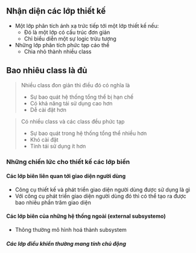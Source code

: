 ## Nhận diện các lớp thiết kế
- Một lớp phân tích ánh xạ trức tiếp tới một lớp thiết kế nếu: 
	- Đó là một lớp có cấu trúc đơn giản
	- Chỉ biểu diễn một sự logic trừu tượng
- Những lớp phân tích phức tạp cáo thể 
	- Chia nhỏ thành nhiều class
## Bao nhiêu class là đủ
>Nhiều class đon giản thì điều đó có nghĩa là
>- Sự bao quát hệ thống tổng thể bị hạn chế
>- Có khả năng tái sử dụng cao hơn
>- Dễ cài đặt hơn

> Có nhiều class và các class đều phức tạp
> - Sự bao quát trong hệ thống tổng thể nhiều hơn
> - Khó cài đặt
> - Tính tái sử dụng ít hơn

### Những chiến lức cho thiết kế các lớp biến
#### Các lớp biên liên quan tới giao diện người dùng
- Công cụ thiết kế và phát triển giao diện người dùng được sử dụng là gì
- Với công cụ phát triển giao diện người dùng đó thì có thể tạo ra được bao nhiêu phần trăm giao diện
#### Các lớp biên của những hệ thống ngoài (external subsystemo)
- Thông thường mô hình hoá thành subsystem

##### Các lớp điều khiển thường mang tính chủ động


